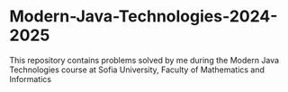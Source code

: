 # Modern-Java-Technologies-2024-2025
This repository contains problems solved by me during the Modern Java Technologies course at Sofia University, Faculty of Mathematics and Informatics
